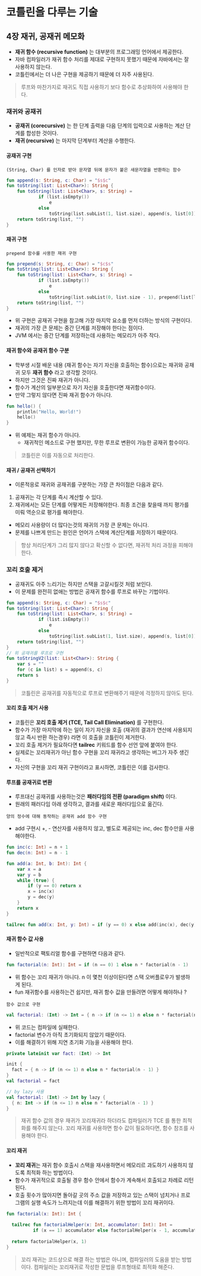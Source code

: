 # 코틀린을 다루는 기술

## 4장 재귀, 공재귀 메모화
- **재귀 함수 (recursive function)** 는 대부분의 프로그래밍 언어에서 제공한다.
- 자바 컴파일러가 재귀 함수 처리를 제대로 구현하지 못했기 때문에 자바에서는 잘 사용하지 않는다.
- 코틀린에서는 더 나은 구현을 제공하기 때문에 더 자주 사용된다.

> 루프와 마찬가지로 재귀도 직접 사용하기 보다 함수로 추상화하여 사용해야 한다.

### 재귀와 공재귀
- **공재귀 (corecursive)** 는 한 단계 출력을 다음 단계의 입력으로 사용하는 계산 단계를 합성한 것이다.
- **재귀 (recursive)** 는 마지막 단계부터 계산을 수행한다.

#### 공재귀 구현
`(String, Char) 를 인자로 받아 문자열 뒤에 문자가 붙은 새문자열을 반환하는 함수`
```kotlin
fun append(s: String, c: Char) = "$s$c"
fun toString(list: List<Char>): String {
    fun toString(list: List<Char>, s: String) =
            if (list.isEmpty())
                e
            else
                toString(list.subList(1, list.size), append(s, list[0]))
    return toString(list, "")
}
```

#### 재귀 구현
`prepend 함수를 사용한 재귀 구현`
```kotlin
fun prepend(s: String, c: Char) = "$c$s"
fun toString(list: List<Char>): String {
    fun toString(list: List<Char>, s: String) =
            if (list.isEmpty())
                e
            else
                toString(list.subList(0, list.size - 1), prepend(list[list.size - 1], s))
    return toString(list, "")
}
```
- 위 구현은 공재귀 구현을 참고해 가장 마지막 요소를 먼저 더하는 방식의 구현이다.
- 재귀의 가장 큰 문제는 중간 단계를 저장해야 한다는 점이다.
- JVM 에서는 중간 단계를 저장하는데 사용하는 메모리가 아주 작다.

#### 재귀 함수와 공재귀 함수 구분
- 학부생 시절 배운 내용 (재귀 함수는 자기 자신을 호출하는 함수)으로는 재귀와 공재귀 모두 **재귀 함수** 라고 생각할 것이다.
- 하지만 그것은 진짜 재귀가 아니다.
- 함수가 계산의 일부분으로 자기 자신을 호출한다면 재귀함수이다.
- 만약 그렇지 않다면 진짜 재귀 함수가 아니다.
```kotlin
fun hello() {
    println("Hello, World!")
    hello()
}
```
- 위 예제는 재귀 함수가 아니다.
    - 재귀적인 메소드로 구현 했지만, 무한 루프로 변환이 가능한 공재귀 함수이다.
> 코틀린은 이를 자동으로 처리한다.

#### 재귀 / 공재귀 선택하기
- 이론적응로 재귀와 공재귀를 구분하는 가장 큰 차이점은 다음과 같다.
1. 공재귀는 각 단계를 즉시 계산할 수 있다.
2. 재귀에서는 모든 단계를 어떻게든 저장해야한다. 최종 조건을 찾을때 까지 평가를 미뤄 역순으로 평가를 해야한다.
- 메모리 사용량이 더 많다는것의 재귀의 가장 큰 문제는 아니다.
- 문제를 나쁘게 만드는 원인은 언어가 스택에 계산단계를 저장하기 때문이다.

> 항상 처리단계가 그리 많지 않다고 확신할 수 없다면, 재귀적 처리 과정을 피해야 한다.

### 꼬리 호출 제거
- 공재귀도 아주 느리기는 하지만 스택을 고갈시킬것 처럼 보인다.
- 이 문제를 완전히 없애는 방법은 공재귀 함수를 루프로 바꾸는 기법이다.
```kotlin
fun append(s: String, c: Char) = "$s$c"
fun toString(list: List<Char>): String {
    fun toString(list: List<Char>, s: String) =
            if (list.isEmpty())
                e
            else
                toString(list.subList(1, list.size), append(s, list[0]))
    return toString(list, "")
}
// 위 공재귀를 루프로 구현
fun toStringV2(list: List<Char>): String {
    var s = ""
    for (c in list) s = append(s, c)
    return s
}
```

> 코틀린은 공재귀를 자동적으로 루프로 변환해주기 때문에 걱정하지 않아도 된다.

#### 꼬리 호출 제거 사용
- 코틀린은 **꼬리 호출 제거 (TCE, Tail Call Elimination)** 를 구현한다.
- 함수가 가장 마지막에 하는 일이 자기 자신을 호출 (재귀의 결과가 연산에 사용되지 않고 즉시 반환 하는경우) 라면 이 호출을 코틀린이 제거한다.
- 꼬리 호출 제거가 필요하다면 **tailrec** 키워드를 함수 선언 앞에 붙여야 한다.
- 실제로는 꼬리재귀가 아닌 함수 구현을 꼬리 재귀라고 생각하는 버그가 자주 생긴다.
- 자신의 구현을 꼬리 재귀 구현이라고 표시하면, 코틀린은 이를 검사한다.

#### 루프를 공재귀로 변환
- 루프대신 공재귀를 사용하는것은 **패러다임의 전환 (paradigm shift)** 이다.
- 원래의 패러다임 아래 생각하고, 결과를 새로운 패러다임으로 옮긴다.

`양의 정수에 대해 동작하는 공재귀 add 함수 구현`
- add 구현시 +, - 연산자를 사용하지 않고, 별도로 제공되는 inc, dec 함수만을 사용해야한다.
```kotlin
fun inc(c: Int) = n + 1
fun dec(n: Int) = n - 1

fun add(a: Int, b: Int): Int {
    var x = a
    var y = b
    while (true) {
        if (y == 0) return x
        x = inc(x)
        y = dec(y)
    }
    return x
}

tailrec fun add(x: Int, y: Int) = if (y == 0) x else add(inc(x), dec(y))
```

#### 재귀 함수 값 사용
- 일반적으로 팩토리얼 함수를 구현하면 다음과 같다.
```kotlin
fun factorial(n: Int): Int = if (n == 0) 1 else n * factorial(n - 1)
```
- 위 함수는 꼬리 재귀가 아니다. n 이 몇천 이상이된다면 스택 오버플로우가 발생하게 된다.
- fun 재귀함수를 사용하는건 쉽지만, 재귀 함수 값을 만들려면 어떻게 해야하나 ?

`함수 값으로 구현`
```kotlin
val factorial: (Int) -> Int = { n -> if (n <= 1) n else n * factorial(n - 1) }
```
- 위 코드는 컴파일에 실패한다.
- factorial 변수가 아직 초기화되지 않았기 때문이다.
- 이를 해결하기 위해 지연 초기화 기능을 사용해야 한다.

```kotlin
private lateinit var fact: (Int) -> Int

init {
  fact = { n -> if (n <= 1) n else n * factorial(n - 1) }
}
val factorial = fact

// by lazy 사용
val factorial: (Int) -> Int by lazy {
  { n: Int -> if (n <= 1) n else n * factorial(n - 1) }
}
```
> 재귀 함수 값의 경우 재귀가 꼬리재귀라 하더라도 컴파일러가 TCE 를 통한 최적화를 해주지 않는다.
> 꼬리 재귀를 사용하면 함수 값이 필요하다면, 함수 참조를 사용해야 한다.

#### 꼬리 재귀
- **꼬리 재귀**는 재귀 함수 호출시 스택을 재사용하면서 메모리르 과도하기 사용하지 않도록 최적화 하는 방법이다.
- 함수가 재귀적으로 호출될 경우 함수 안에서 함수가 계속해서 호출되고 차례로 리턴된다.
- 호출 횟수가 많아지면 돌아갈 곳의 주소 값을 저장하고 있는 스택이 넘치거나 프로그램의 실행 속도가 느려지는데 이를 해결하기 위한 방법이 꼬리 재귀이다.
```kotlin
fun factorial(x: Int): Int {
    
  tailrec fun factorialHelper(x: Int, accumulator: Int): Int =
          if (x == 1) accumulator else factorialHelper(x - 1, accumulator * x)
    
  return factorialHelper(x, 1)
}
```

> 꼬리 재귀는 코드상으로 해결 하는 방법은 아니며, 컴파일러의 도움을 받는 방법이다.
> 컴파일러는 꼬리재귀로 작성한 문법을 루프형태로 최적화 해준다.

